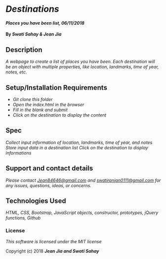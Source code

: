 # _Destinations_

#### _Places you have been list, 06/11/2018_

#### By _**Swati Sahay & Jean Jia**_

## Description

_A webpage to create a list of places you have been. Each destination will be an object with multiple properties, like location, landmarks, time of year, notes, etc._

## Setup/Installation Requirements

* _Git clone this folder_
* _Open the index.html in the browser_
* _Fill in the blank and submit_
* _Click on the destination to display the content_

## Spec

_Collect input information of location, landmarks, time of year, and notes_
_Store input data in a destination list_
_Click on the destination to display informations_

## Support and contact details

_Please contact Jean84646@gmail.com  and swatiranjan0111@gmail.com for any issues, questions, ideas, or concerns._

## Technologies Used

_HTML, CSS, Bootstrap, JavaScript objects, constructor, prototypes, jQuery functions, Github_

### License

*This software is licensed under the MIT license*

Copyright (c) 2018 **_Jean Jia and Swati Sahay_**
